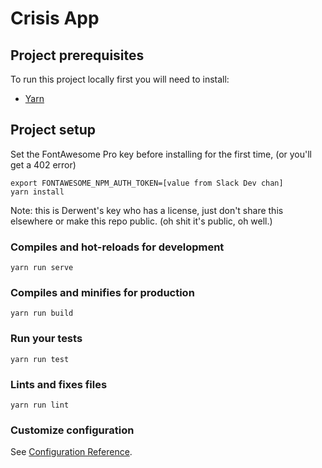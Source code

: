 # Crisis App

## Project prerequisites

To run this project locally first you will need to install:

- [Yarn](https://yarnpkg.com/lang/en/docs/install/)

## Project setup

Set the FontAwesome Pro key before installing for the first time, (or you'll get a 402 error)
```
export FONTAWESOME_NPM_AUTH_TOKEN=[value from Slack Dev chan]
yarn install
```

Note: this is Derwent's key who has a license, just don't share this elsewhere or make this repo public. (oh shit it's public, oh well.)

### Compiles and hot-reloads for development
```
yarn run serve
```

### Compiles and minifies for production
```
yarn run build
```

### Run your tests
```
yarn run test
```

### Lints and fixes files
```
yarn run lint
```

### Customize configuration
See [Configuration Reference](https://cli.vuejs.org/config/).
